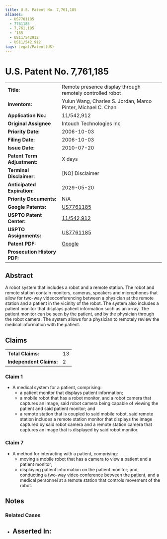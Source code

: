 ```yaml
---
title: U.S. Patent No. 7,761,185
aliases:
  - US7761185
  - 7761185
  - 7,761,185
  - ’185
  - US11/542912
  - US11/542,912
tags: Legal/Patent(US)
---
```

# U.S. Patent No. 7,761,185
| | |
|-|-|
| **Title:** | Remote presence display through remotely controlled robot  |
| **Inventors:** | Yulun Wang, Charles S. Jordan, Marco Pinter, Michael C. Chan |
| **Application No.:** | 11/542,912 |
| **Original Assignee** | Intouch Technologies Inc |
| **Priority Date:** | 2006-10-03 |
| **Filing Date:** | 2006-10-03 |
| **Issue Date:** | 2010-07-20 |
| **Patent Term Adjustment:** | X days |
| **Terminal Disclaimer:** | [NO] Disclaimer |
| **Anticipated Expiration:** | 2029-05-20 |
| **Priority Documents:** | N/A |
| **Google Patents:** | [US7761185](https://patents.google.com/patent/US7761185)
| **USPTO Patent Center:** | [11/542,912](https://patentcenter.uspto.gov/#!/applications/11542912)
| **USPTO Assignments:** | [US7761185](https://assignment.uspto.gov/patent/index.html#/patent/search/resultFilter?searchInput=7761185)
| **Patent PDF:** | [Google](https://patentimages.storage.googleapis.com/c3/1a/49/162bbe26b3239b/US7761185.pdf) |
| **Prosecution History PDF:** |  |

## Abstract

A robot system that includes a robot and a remote station. The robot and remote station contain monitors, cameras, speakers and microphones that allow for two-way videoconferencing between a physician at the remote station and a patient in the vicinity of the robot. The system also includes a patient monitor that displays patient information such as an x-ray. The patient monitor can be seen by the patient, and by the physician through the robot camera. The system allows for a physician to remotely review the medical information with the patient.


##  Claims
|||
|-|-|
| **Total Claims:** | 13 |
| **Independent Claims:** | 2 |

### Claim 1
- A medical system for a patient, comprising:
	- a patient monitor that displays patient information;
	- a mobile robot that has a robot monitor, and a robot camera that captures an image, said robot camera being capable of viewing the patient and said patient monitor; and
	- a remote station that is coupled to said mobile robot, said remote station includes a remote station monitor that displays the image captured by said robot camera and a remote station camera that captures an image that is displayed by said robot monitor.
### Claim 7
- A method for interacting with a patient, comprising:
	- moving a mobile robot that has a camera to view a patient and a patient monitor;
	- displaying patient information on the patient monitor; and, conducting a two-way video conference between the patient, and a medical personnel at a remote station that controls movement of the robot.

## Notes

### Related Cases
- Asserted In:
	- 

